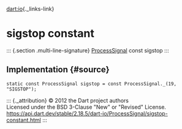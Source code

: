 [dart:io](../../dart-io/dart-io-library){._links-link}

sigstop constant
================

::: {.section .multi-line-signature}
[ProcessSignal](../processsignal-class) const sigstop
:::

Implementation {#source}
--------------

``` {.language-dart data-language="dart"}
static const ProcessSignal sigstop = const ProcessSignal._(19, "SIGSTOP");
```

::: {._attribution}
© 2012 the Dart project authors\
Licensed under the BSD 3-Clause \"New\" or \"Revised\" License.\
<https://api.dart.dev/stable/2.18.5/dart-io/ProcessSignal/sigstop-constant.html>
:::
